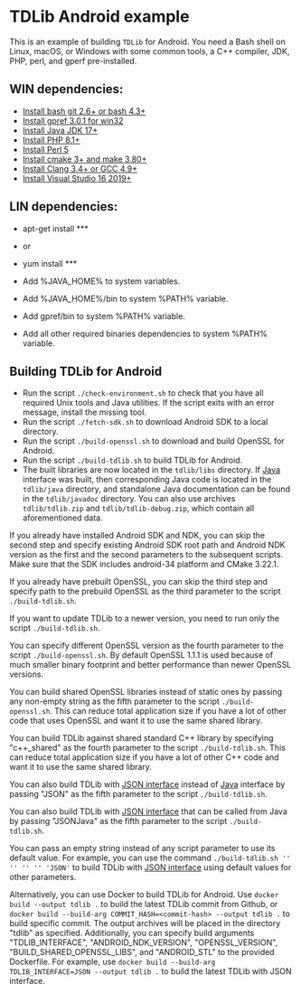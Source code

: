 # TDLib Android example

This is an example of building `TDLib` for Android.
You need a Bash shell on Linux, macOS, or Windows with some common tools, a C++ compiler, JDK, PHP, perl, and gperf pre-installed.

## WIN dependencies:
* [Install bash git 2.6+ or bash 4.3+](https://github.com/git-for-windows/git/releases/)
* [Install gpref 3.0.1 for win32](https://gnuwin32.sourceforge.net/packages/gperf.htm)
* [Install Java JDK 17+](https://www.oracle.com/java/technologies/javase/jdk17-archive-downloads.html)
* [Install PHP 8.1+](https://www.php.net/downloads)
* [Install Perl 5](https://www.perl.org/get.html)
* [Install cmake 3+ and make 3.80+](https://cmake.org/cmake/help/latest/command/install.html)
* [Install Clang 3.4+ or GCC 4.9+](https://habr.com/ru/articles/167281/)
* [Install Visual Studio 16 2019+](https://learn.microsoft.com/en-us/visualstudio/releases/2019/release-notes)

## LIN dependencies:
* apt-get install ***
* or
* yum install ***

* Add %JAVA_HOME% to system variables.
* Add %JAVA_HOME%/bin to system %PATH% variable.
* Add gpref/bin to system %PATH% variable.
* Add all other required binaries dependencies to system %PATH% variable.

## Building TDLib for Android

* Run the script `./check-environment.sh` to check that you have all required Unix tools and Java utilities. If the script exits with an error message, install the missing tool.
* Run the script `./fetch-sdk.sh` to download Android SDK to a local directory.
* Run the script `./build-openssl.sh` to download and build OpenSSL for Android.
* Run the script `./build-tdlib.sh` to build TDLib for Android.
* The built libraries are now located in the `tdlib/libs` directory. If [Java](https://github.com/tdlib/td#using-java) interface was built, then corresponding Java code is located in the `tdlib/java` directory, and standalone Java documentation can be found in the `tdlib/javadoc` directory. You can also use archives `tdlib/tdlib.zip` and `tdlib/tdlib-debug.zip`, which contain all aforementioned data.

If you already have installed Android SDK and NDK, you can skip the second step and specify existing Android SDK root path and Android NDK version as the first and the second parameters to the subsequent scripts. Make sure that the SDK includes android-34 platform and CMake 3.22.1.

If you already have prebuilt OpenSSL, you can skip the third step and specify path to the prebuild OpenSSL as the third parameter to the script `./build-tdlib.sh`.

If you want to update TDLib to a newer version, you need to run only the script `./build-tdlib.sh`.

You can specify different OpenSSL version as the fourth parameter to the script `./build-openssl.sh`. By default OpenSSL 1.1.1 is used because of much smaller binary footprint and better performance than newer OpenSSL versions.

You can build shared OpenSSL libraries instead of static ones by passing any non-empty string as the fifth parameter to the script `./build-openssl.sh`. This can reduce total application size if you have a lot of other code that uses OpenSSL and want it to use the same shared library.

You can build TDLib against shared standard C++ library by specifying "c++_shared" as the fourth parameter to the script `./build-tdlib.sh`. This can reduce total application size if you have a lot of other C++ code and want it to use the same shared library.

You can also build TDLib with [JSON interface](https://github.com/tdlib/td#using-json) instead of [Java](https://github.com/tdlib/td#using-java) interface by passing "JSON" as the fifth parameter to the script `./build-tdlib.sh`.

You can also build TDLib with [JSON interface](https://github.com/tdlib/td#using-json) that can be called from Java by passing "JSONJava" as the fifth parameter to the script `./build-tdlib.sh`.

You can pass an empty string instead of any script parameter to use its default value. For example, you can use the command `./build-tdlib.sh '' '' '' '' 'JSON'` to build TDLib with [JSON interface](https://github.com/tdlib/td#using-json) using default values for other parameters.

Alternatively, you can use Docker to build TDLib for Android. Use `docker build --output tdlib .` to build the latest TDLib commit from Github, or `docker build --build-arg COMMIT_HASH=<commit-hash> --output tdlib .` to build specific commit. The output archives will be placed in the directory "tdlib" as specified. Additionally, you can specify build arguments "TDLIB_INTERFACE", "ANDROID_NDK_VERSION", "OPENSSL_VERSION", "BUILD_SHARED_OPENSSL_LIBS", and "ANDROID_STL" to the provided Dockerfile. For example, use `docker build --build-arg TDLIB_INTERFACE=JSON --output tdlib .` to build the latest TDLib with JSON interface.

